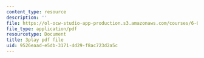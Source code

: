 ```yaml
---
content_type: resource
description: ''
file: https://ol-ocw-studio-app-production.s3.amazonaws.com/courses/6-00sc-introduction-to-computer-science-and-programming-spring-2011/9526eaade5db31714d29f8ac723d2a5c_QnAUd-em3E.pdf
file_type: application/pdf
resourcetype: Document
title: 3play pdf file
uid: 9526eaad-e5db-3171-4d29-f8ac723d2a5c
---
```

